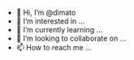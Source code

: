 - 👋 Hi, I’m @dimato
- 👀 I’m interested in ...
- 🌱 I’m currently learning ...
- 💞️ I’m looking to collaborate on ...
- 📫 How to reach me ...

<!---
dimato/dimato is a ✨ special ✨ repository because its `README.md` (this file) appears on your GitHub profile.
You can click the Preview link to take a look at your changes.
--->
